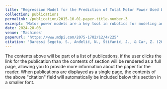 ```yaml
---
title: "Regression Model for the Prediction of Total Motor Power Used by an Industrial Robot Manipulator during Operation"
collection: publications
permalink: /publication/2015-10-01-paper-title-number-3
excerpt: 'Motor power models are a key tool in robotics for modeling and simulations related to control and optimization. The authors collect the dataset of motor power using the ABB IRB 120 industrial robot. This paper applies a multilayer perceptron (MLP) model to the collected dataset. Before the training of MLP models, each of the variables in the dataset is evaluated using the random forest (RF) model, observing two metrics-mean decrease in impurity (MDI) and feature permutation score difference (FP). Pearson’s correlation coefficient was also applied Based on the scores of these values, a total of 15 variables, mainly static variables connected with the position and orientation of the robot, are eliminated from the dataset. The scores demonstrate that while both MLPs achieve good scores, the model trained on the pruned dataset performs better. With the model trained on the pruned dataset achieving R2=0.99924,σ=0.00007 and MAPE=0.33589,σ=0.00955, the model trained on the original, non-pruned, data achieves R2=0.98796,σ=0.00081 and MAPE=0.46895,σ=0.05636. These scores show that by eliminating the variables with a low influence from the dataset, a higher scoring model is achieved, and the created model achieves a better generalization performance across five folds used for evaluation.'
date: 2024-28-03
venue: 'Machines'
paperurl: 'https://www.mdpi.com/2075-1702/12/4/225'
citation: 'Baressi Šegota, S., Anđelić, N., Štifanić, J., & Car, Z. (2024). Regression Model for the Prediction of Total Motor Power Used by an Industrial Robot Manipulator during Operation. Machines, 12(4), 225.'
---
```


The contents above will be part of a list of publications, if the user clicks the link for the publication than the contents of section will be rendered as a full page, allowing you to provide more information about the paper for the reader. When publications are displayed as a single page, the contents of the above "citation" field will automatically be included below this section in a smaller font.
